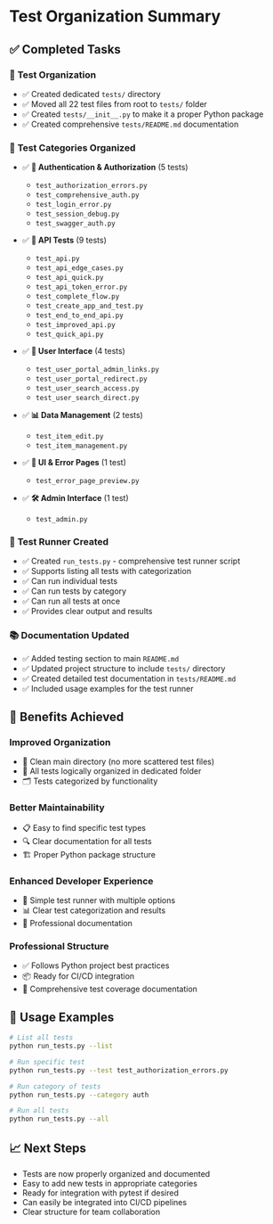 # Test Organization Summary

## ✅ **Completed Tasks**

### 📁 **Test Organization**
- ✅ Created dedicated `tests/` directory
- ✅ Moved all 22 test files from root to `tests/` folder
- ✅ Created `tests/__init__.py` to make it a proper Python package
- ✅ Created comprehensive `tests/README.md` documentation

### 🧪 **Test Categories Organized**
- ✅ **🔐 Authentication & Authorization** (5 tests)
  - `test_authorization_errors.py`
  - `test_comprehensive_auth.py`
  - `test_login_error.py`
  - `test_session_debug.py`
  - `test_swagger_auth.py`

- ✅ **🔧 API Tests** (9 tests)
  - `test_api.py`
  - `test_api_edge_cases.py`
  - `test_api_quick.py`
  - `test_api_token_error.py`
  - `test_complete_flow.py`
  - `test_create_app_and_test.py`
  - `test_end_to_end_api.py`
  - `test_improved_api.py`
  - `test_quick_api.py`

- ✅ **👥 User Interface** (4 tests)
  - `test_user_portal_admin_links.py`
  - `test_user_portal_redirect.py`
  - `test_user_search_access.py`
  - `test_user_search_direct.py`

- ✅ **📊 Data Management** (2 tests)
  - `test_item_edit.py`
  - `test_item_management.py`

- ✅ **🎨 UI & Error Pages** (1 test)
  - `test_error_page_preview.py`

- ✅ **🛠️ Admin Interface** (1 test)
  - `test_admin.py`

### 🏃 **Test Runner Created**
- ✅ Created `run_tests.py` - comprehensive test runner script
- ✅ Supports listing all tests with categorization
- ✅ Can run individual tests
- ✅ Can run tests by category
- ✅ Can run all tests at once
- ✅ Provides clear output and results

### 📚 **Documentation Updated**
- ✅ Added testing section to main `README.md`
- ✅ Updated project structure to include `tests/` directory
- ✅ Created detailed test documentation in `tests/README.md`
- ✅ Included usage examples for the test runner

## 🎯 **Benefits Achieved**

### **Improved Organization**
- 📁 Clean main directory (no more scattered test files)
- 📂 All tests logically organized in dedicated folder
- 🗂️ Tests categorized by functionality

### **Better Maintainability**
- 📋 Easy to find specific test types
- 🔍 Clear documentation for all tests
- 🏗️ Proper Python package structure

### **Enhanced Developer Experience**
- 🚀 Simple test runner with multiple options
- 📊 Clear test categorization and results
- 🎨 Professional documentation

### **Professional Structure**
- ✅ Follows Python project best practices
- 📦 Ready for CI/CD integration
- 🧪 Comprehensive test coverage documentation

## 🏃 **Usage Examples**

```bash
# List all tests
python run_tests.py --list

# Run specific test
python run_tests.py --test test_authorization_errors.py

# Run category of tests
python run_tests.py --category auth

# Run all tests
python run_tests.py --all
```

## 📈 **Next Steps**
- Tests are now properly organized and documented
- Easy to add new tests in appropriate categories
- Ready for integration with pytest if desired
- Can easily be integrated into CI/CD pipelines
- Clear structure for team collaboration
